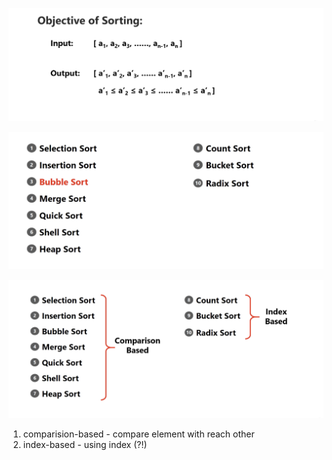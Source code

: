 <img src='../assets/60_1.png'></img>

<img src='../assets/60_2.png'></img>

<img src='../assets/60_3.png'></img>

1. comparision-based - compare element with reach other
2. index-based - using index (?!)
